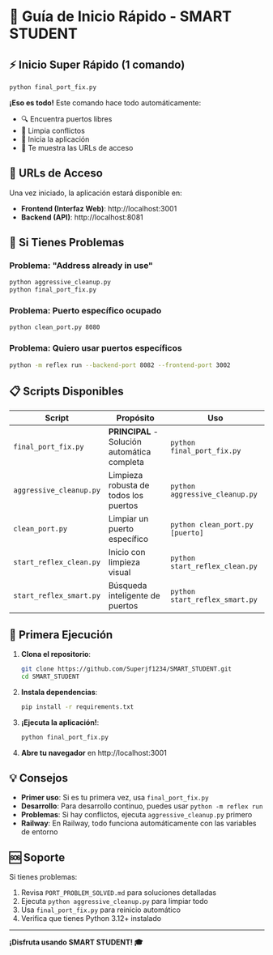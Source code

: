 # 🚀 Guía de Inicio Rápido - SMART STUDENT

## ⚡ Inicio Super Rápido (1 comando)

```bash
python final_port_fix.py
```

**¡Eso es todo!** Este comando hace todo automáticamente:
- 🔍 Encuentra puertos libres
- 🧹 Limpia conflictos
- 🚀 Inicia la aplicación
- 📱 Te muestra las URLs de acceso

## 📱 URLs de Acceso

Una vez iniciado, la aplicación estará disponible en:
- **Frontend (Interfaz Web)**: http://localhost:3001
- **Backend (API)**: http://localhost:8081

## 🔧 Si Tienes Problemas

### Problema: "Address already in use"
```bash
python aggressive_cleanup.py
python final_port_fix.py
```

### Problema: Puerto específico ocupado
```bash
python clean_port.py 8080
```

### Problema: Quiero usar puertos específicos
```bash
python -m reflex run --backend-port 8082 --frontend-port 3002
```

## 📋 Scripts Disponibles

| Script | Propósito | Uso |
|--------|-----------|-----|
| `final_port_fix.py` | **PRINCIPAL** - Solución automática completa | `python final_port_fix.py` |
| `aggressive_cleanup.py` | Limpieza robusta de todos los puertos | `python aggressive_cleanup.py` |
| `clean_port.py` | Limpiar un puerto específico | `python clean_port.py [puerto]` |
| `start_reflex_clean.py` | Inicio con limpieza visual | `python start_reflex_clean.py` |
| `start_reflex_smart.py` | Búsqueda inteligente de puertos | `python start_reflex_smart.py` |

## 🎯 Primera Ejecución

1. **Clona el repositorio**:
   ```bash
   git clone https://github.com/Superjf1234/SMART_STUDENT.git
   cd SMART_STUDENT
   ```

2. **Instala dependencias**:
   ```bash
   pip install -r requirements.txt
   ```

3. **¡Ejecuta la aplicación!**:
   ```bash
   python final_port_fix.py
   ```

4. **Abre tu navegador** en http://localhost:3001

## 💡 Consejos

- **Primer uso**: Si es tu primera vez, usa `final_port_fix.py`
- **Desarrollo**: Para desarrollo continuo, puedes usar `python -m reflex run`
- **Problemas**: Si hay conflictos, ejecuta `aggressive_cleanup.py` primero
- **Railway**: En Railway, todo funciona automáticamente con las variables de entorno

## 🆘 Soporte

Si tienes problemas:
1. Revisa `PORT_PROBLEM_SOLVED.md` para soluciones detalladas
2. Ejecuta `python aggressive_cleanup.py` para limpiar todo
3. Usa `final_port_fix.py` para reinicio automático
4. Verifica que tienes Python 3.12+ instalado

---
**¡Disfruta usando SMART STUDENT! 🎓**
